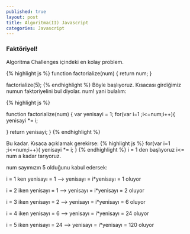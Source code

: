 ```yaml
---
published: true
layout: post
title: Algoritma(II) Javascript
categories: Javascript
---
```

### Faktöriyel!

Algoritma Challenges içindeki en kolay problem.

{% highlight js %}
function factorialize(num) {
  return num;
}

factorialize(5);
{% endhighlight %}
Böyle başlıyoruz. Kısacası girdiğimiz numun faktoriyelini bul diyolar. num! yani bulalım:

{% highlight js %}

function factorialize(num) {
  var yenisayi = 1;
  for(var i=1 ;i<=num;i++){
  yenisayi *= i;
  
  }
  return yenisayi;
}
{% endhighlight %}

Bu kadar. Kısaca açıklamak gerekirse:
{% highlight js %}
  for(var i=1 ;i<=num;i++){
  yenisayi *= i;
  }
{% endhighlight %}
i = 1 den başlıyoruz i<= num a kadar tarıyoruz.

num sayımızın 5 olduğunu kabul edersek:

i = 1 ken yenisayı = 1 --> yenisayı = i*yenisayı = 1 oluyor


i = 2 iken yenisayı = 1 --> yenisayı = i*yenisayı = 2 oluyor


i = 3 iken yenisayı = 2 --> yenisayı = i*yenisayı = 6 oluyor


i = 4 iken yenisayı = 6 --> yenisayı = i*yenisayı = 24 oluyor


i = 5 iken yenisayı = 24 --> yenisayı = i*yenisayı = 120 oluyor
